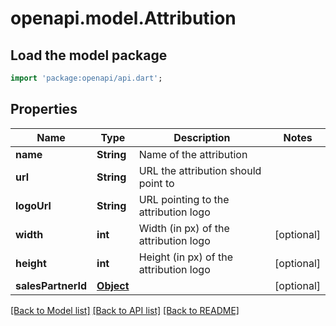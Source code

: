 # openapi.model.Attribution

## Load the model package
```dart
import 'package:openapi/api.dart';
```

## Properties
Name | Type | Description | Notes
------------ | ------------- | ------------- | -------------
**name** | **String** | Name of the attribution | 
**url** | **String** | URL the attribution should point to | 
**logoUrl** | **String** | URL pointing to the attribution logo | 
**width** | **int** | Width (in px) of the attribution logo | [optional] 
**height** | **int** | Height (in px) of the attribution logo | [optional] 
**salesPartnerId** | [**Object**](.md) |  | [optional] 

[[Back to Model list]](../README.md#documentation-for-models) [[Back to API list]](../README.md#documentation-for-api-endpoints) [[Back to README]](../README.md)


